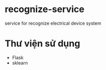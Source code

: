 # recognize-service
service for recognize electrical device system
# Thư viện sử dụng
- Flask
- sklearn
